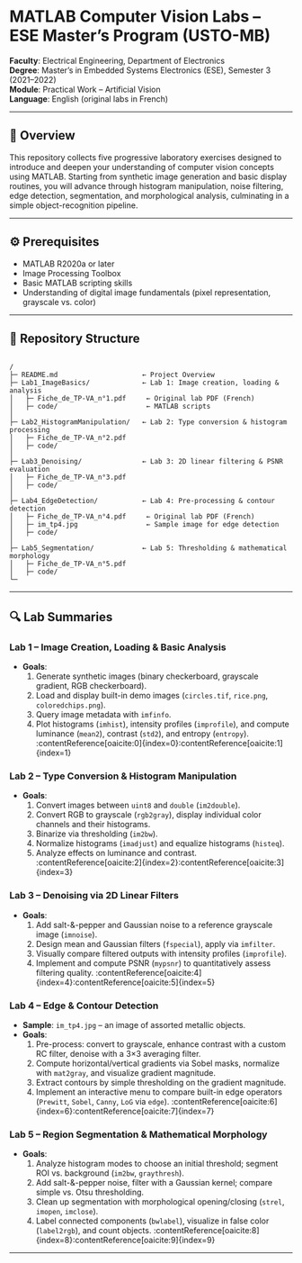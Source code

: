 # MATLAB Computer Vision Labs – ESE Master’s Program (USTO-MB)

**Faculty**: Electrical Engineering, Department of Electronics  
**Degree**: Master’s in Embedded Systems Electronics (ESE), Semester 3 (2021–2022)  
**Module**: Practical Work – Artificial Vision  
**Language**: English (original labs in French)

---

## 📖 Overview

This repository collects five progressive laboratory exercises designed to introduce and deepen your understanding of computer vision concepts using MATLAB. Starting from synthetic image generation and basic display routines, you will advance through histogram manipulation, noise filtering, edge detection, segmentation, and morphological analysis, culminating in a simple object-recognition pipeline.

---

## ⚙️ Prerequisites

- MATLAB R2020a or later  
- Image Processing Toolbox  
- Basic MATLAB scripting skills  
- Understanding of digital image fundamentals (pixel representation, grayscale vs. color)

---

## 📂 Repository Structure

```

/
├─ README.md                     ← Project Overview
├─ Lab1_ImageBasics/             ← Lab 1: Image creation, loading & analysis
│   ├─ Fiche_de_TP-VA_n°1.pdf     ← Original lab PDF (French)
│   ├─ code/                      ← MATLAB scripts
│
├─ Lab2_HistogramManipulation/   ← Lab 2: Type conversion & histogram processing
│   ├─ Fiche_de_TP-VA_n°2.pdf
│   ├─ code/
│
├─ Lab3_Denoising/               ← Lab 3: 2D linear filtering & PSNR evaluation
│   ├─ Fiche_de_TP-VA_n°3.pdf
│   ├─ code/
│
├─ Lab4_EdgeDetection/           ← Lab 4: Pre-processing & contour detection
│   ├─ Fiche_de_TP-VA_n°4.pdf     ← Original lab PDF (French)
│   ├─ im_tp4.jpg                 ← Sample image for edge detection
│   ├─ code/
│
├─ Lab5_Segmentation/            ← Lab 5: Thresholding & mathematical morphology
│   ├─ Fiche_de_TP-VA_n°5.pdf
│   ├─ code/
└─
````

---

## 🔍 Lab Summaries

### Lab 1 – Image Creation, Loading & Basic Analysis  
- **Goals**:  
  1. Generate synthetic images (binary checkerboard, grayscale gradient, RGB checkerboard).  
  2. Load and display built-in demo images (`circles.tif`, `rice.png`, `coloredchips.png`).  
  3. Query image metadata with `imfinfo`.  
  4. Plot histograms (`imhist`), intensity profiles (`improfile`), and compute luminance (`mean2`), contrast (`std2`), and entropy (`entropy`). :contentReference[oaicite:0]{index=0}:contentReference[oaicite:1]{index=1}

### Lab 2 – Type Conversion & Histogram Manipulation  
- **Goals**:  
  1. Convert images between `uint8` and `double` (`im2double`).  
  2. Convert RGB to grayscale (`rgb2gray`), display individual color channels and their histograms.  
  3. Binarize via thresholding (`im2bw`).  
  4. Normalize histograms (`imadjust`) and equalize histograms (`histeq`).  
  5. Analyze effects on luminance and contrast. :contentReference[oaicite:2]{index=2}:contentReference[oaicite:3]{index=3}

### Lab 3 – Denoising via 2D Linear Filters  
- **Goals**:  
  1. Add salt-&-pepper and Gaussian noise to a reference grayscale image (`imnoise`).  
  2. Design mean and Gaussian filters (`fspecial`), apply via `imfilter`.  
  3. Visually compare filtered outputs with intensity profiles (`improfile`).  
  4. Implement and compute PSNR (`mypsnr`) to quantitatively assess filtering quality. :contentReference[oaicite:4]{index=4}:contentReference[oaicite:5]{index=5}

### Lab 4 – Edge & Contour Detection  
- **Sample**: `im_tp4.jpg` – an image of assorted metallic objects.  
- **Goals**:  
  1. Pre-process: convert to grayscale, enhance contrast with a custom RC filter, denoise with a 3×3 averaging filter.  
  2. Compute horizontal/vertical gradients via Sobel masks, normalize with `mat2gray`, and visualize gradient magnitude.  
  3. Extract contours by simple thresholding on the gradient magnitude.  
  4. Implement an interactive menu to compare built-in edge operators (`Prewitt`, `Sobel`, `Canny`, `LoG` via `edge`). :contentReference[oaicite:6]{index=6}:contentReference[oaicite:7]{index=7}

### Lab 5 – Region Segmentation & Mathematical Morphology  
- **Goals**:  
  1. Analyze histogram modes to choose an initial threshold; segment ROI vs. background (`im2bw`, `graythresh`).  
  2. Add salt-&-pepper noise, filter with a Gaussian kernel; compare simple vs. Otsu thresholding.  
  3. Clean up segmentation with morphological opening/closing (`strel`, `imopen`, `imclose`).  
  4. Label connected components (`bwlabel`), visualize in false color (`label2rgb`), and count objects. :contentReference[oaicite:8]{index=8}:contentReference[oaicite:9]{index=9}

---
